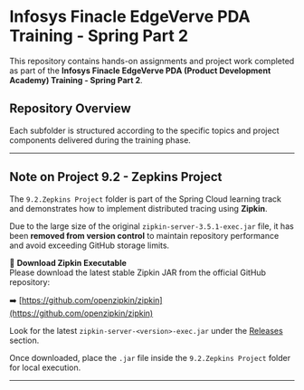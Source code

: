 # Infosys Finacle EdgeVerve PDA Training - Spring Part 2

This repository contains hands-on assignments and project work completed as part of the **Infosys Finacle EdgeVerve PDA (Product Development Academy) Training - Spring Part 2**.

## Repository Overview


Each subfolder is structured according to the specific topics and project components delivered during the training phase.

---

## Note on Project 9.2 - Zepkins Project

The `9.2.Zepkins Project` folder is part of the Spring Cloud learning track and demonstrates how to implement distributed tracing using **Zipkin**.

Due to the large size of the original `zipkin-server-3.5.1-exec.jar` file, it has been **removed from version control** to maintain repository performance and avoid exceeding GitHub storage limits.

🔗 **Download Zipkin Executable**  
Please download the latest stable Zipkin JAR from the official GitHub repository:

➡️ [https://github.com/openzipkin/zipkin](https://github.com/openzipkin/zipkin)

Look for the latest `zipkin-server-<version>-exec.jar` under the [Releases](https://github.com/openzipkin/zipkin/releases) section.

Once downloaded, place the `.jar` file inside the `9.2.Zepkins Project` folder for local execution.

---
